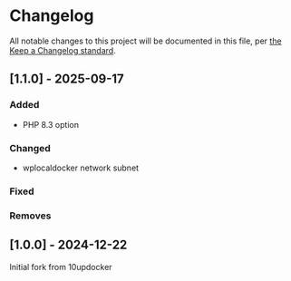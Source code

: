 # Changelog

All notable changes to this project will be documented in this file, per [the Keep a Changelog standard](http://keepachangelog.com/).

## [1.1.0] - 2025-09-17
### Added
- PHP 8.3 option

### Changed
- wplocaldocker network subnet

### Fixed

### Removes

## [1.0.0] - 2024-12-22
Initial fork from 10updocker

[Unreleased]: https://github.com/Rahmon/wpdocker/compare/master...develop
